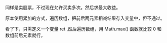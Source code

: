 同样是卖股票，不过现在允许买卖多次。然后求最大收益。<br>

原本使用累加的方式，遍历数组，把前后两元素相减结果存入变量中，但不通过。<br>

看了下，只需定义一个变量 ret ,然后遍历数组，用 Math.max() 函数就比较 0 和 数组前后元素就行。
